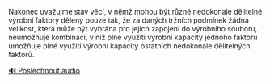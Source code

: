 
Nakonec uvažujme stav věcí, v němž mohou být různé nedokonale dělitelné výrobní faktory děleny pouze tak, že za daných tržních podmínek žádná velikost, která může být vybrána pro jejich zapojení do výrobního souboru, neumožňuje kombinaci, v níž plné využití výrobní kapacity jednoho faktoru umožňuje plné využití výrobní kapacity ostatních nedokonale dělitelných faktorů.

[🔊 Poslechnout audio](/data/7-paragraphs/audio/chapter_62/para_004-Nakonec-uvaujme-stav-vc-v-nm-mohou-bt-rzn.mp3)

